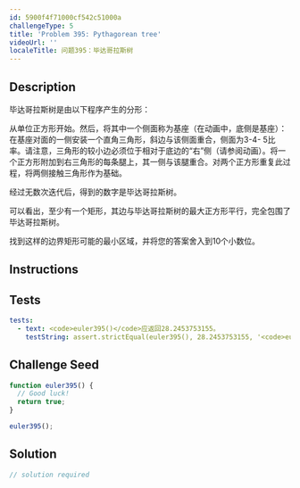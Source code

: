 ```yaml
---
id: 5900f4f71000cf542c51000a
challengeType: 5
title: 'Problem 395: Pythagorean tree'
videoUrl: ''
localeTitle: 问题395：毕达哥拉斯树
---
```


## Description
<section id="description">毕达哥拉斯树是由以下程序产生的分形： <p>从单位正方形开始。然后，将其中一个侧面称为基座（在动画中，底侧是基座）：在基座对面的一侧安装一个直角三角形，斜边与该侧面重合，侧面为3-4- 5比率。请注意，三角形的较小边必须位于相对于底边的“右”侧（请参阅动画）。将一个正方形附加到右三角形的每条腿上，其一侧与该腿重合。对两个正方形重复此过程，将两侧接触三角形作为基础。 </p><p>经过无数次迭代后，得到的数字是毕达哥拉斯树。 </p><p>可以看出，至少有一个矩形，其边与毕达哥拉斯树的最大正方形平行，完全包围了毕达哥拉斯树。 </p><p>找到这样的边界矩形可能的最小区域，并将您的答案舍入到10个小数位。 </p></section>

## Instructions
<section id="instructions">
</section>

## Tests
<section id='tests'>

```yml
tests:
  - text: <code>euler395()</code>应返回28.2453753155。
    testString: assert.strictEqual(euler395(), 28.2453753155, '<code>euler395()</code> should return 28.2453753155.');

```

</section>

## Challenge Seed
<section id='challengeSeed'>

<div id='js-seed'>

```js
function euler395() {
  // Good luck!
  return true;
}

euler395();

```

</div>



</section>

## Solution
<section id='solution'>

```js
// solution required
```
</section>
